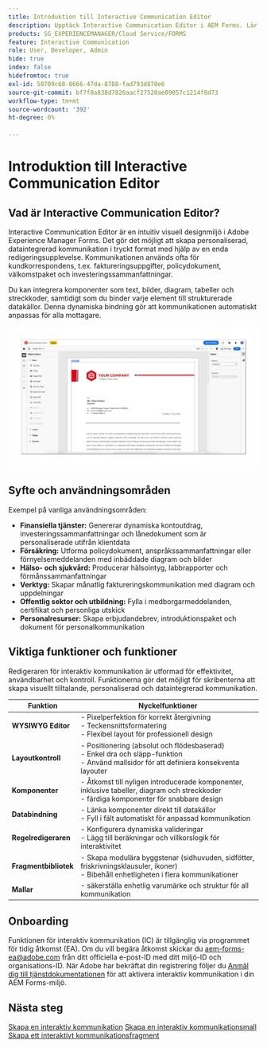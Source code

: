 ```yaml
---
title: Introduktion till Interactive Communication Editor
description: Upptäck Interactive Communication Editor i AEM Forms. Lär dig viktiga funktioner, introduktionssteg och verkliga användningsfall för att skapa dynamiska, personaliserade meddelanden.
products: SG_EXPERIENCEMANAGER/Cloud Service/FORMS
feature: Interactive Communication
role: User, Developer, Admin
hide: true
index: false
hidefromtoc: true
exl-id: 50709c68-8666-47da-8788-fad793d870e6
source-git-commit: bf7f0a838d7826aacf27520ae09057c1214f8d73
workflow-type: tm+mt
source-wordcount: '392'
ht-degree: 0%

---
```


# Introduktion till Interactive Communication Editor

## Vad är Interactive Communication Editor?

Interactive Communication Editor är en intuitiv visuell designmiljö i Adobe Experience Manager Forms. Det gör det möjligt att skapa personaliserad, dataintegrerad kommunikation i tryckt format med hjälp av en enda redigeringsupplevelse. Kommunikationen används ofta för kundkorrespondens, t.ex. faktureringsuppgifter, policydokument, välkomstpaket och investeringssammanfattningar.

Du kan integrera komponenter som text, bilder, diagram, tabeller och streckkoder, samtidigt som du binder varje element till strukturerade datakällor. Denna dynamiska bindning gör att kommunikationen automatiskt anpassas för alla mottagare.

![Sök efter IC-dokument](/help/forms/interactive-communication/assets/introimg.png)

## Syfte och användningsområden

Exempel på vanliga användningsområden:

* **Finansiella tjänster:** Genererar dynamiska kontoutdrag, investeringssammanfattningar och lånedokument som är personaliserade utifrån klientdata
* **Försäkring:** Utforma policydokument, anspråkssammanfattningar eller förnyelsemeddelanden med inbäddade diagram och bilder
* **Hälso- och sjukvård:** Producerar hälsointyg, labbrapporter och förmånssammanfattningar
* **Verktyg:** Skapar månatlig faktureringskommunikation med diagram och uppdelningar
* **Offentlig sektor och utbildning:** Fylla i medborgarmeddelanden, certifikat och personliga utskick
* **Personalresurser:** Skapa erbjudandebrev, introduktionspaket och dokument för personalkommunikation

## Viktiga funktioner och funktioner

Redigeraren för interaktiv kommunikation är utformad för effektivitet, användbarhet och kontroll. Funktionerna gör det möjligt för skribenterna att skapa visuellt tilltalande, personaliserad och dataintegrerad kommunikation.

| **Funktion** | **Nyckelfunktioner** |
|--------------------------------------|---------------------------------------------------------------------------------------|
| **WYSIWYG Editor** | - Pixelperfektion för korrekt återgivning <br> - Teckensnittsformatering <br> - Flexibel layout för professionell design |
| **Layoutkontroll** | - Positionering (absolut och flödesbaserad) <br> - Enkel dra och släpp-funktion <br> - Använd mallsidor för att definiera konsekventa layouter |
| **Komponenter** | - Åtkomst till nyligen introducerade komponenter, inklusive tabeller, diagram och streckkoder <br> - färdiga komponenter för snabbare design |
| **Databindning** | - Länka komponenter direkt till datakällor <br> - Fyll i fält automatiskt för anpassad kommunikation |
| **Regelredigeraren** | - Konfigurera dynamiska valideringar <br> - Lägg till beräkningar och villkorslogik för interaktivitet |
| **Fragmentbibliotek** | - Skapa modulära byggstenar (sidhuvuden, sidfötter, friskrivningsklausuler, ikoner) <br> - Bibehåll enhetligheten i flera kommunikationer |
| **Mallar** | - säkerställa enhetlig varumärke och struktur för all kommunikation |

## Onboarding

Funktionen för interaktiv kommunikation (IC) är tillgänglig via programmet för tidig åtkomst (EA). Om du vill begära åtkomst skickar du [aem-forms-ea@adobe.com](mailto:aem-forms-ea@adobe.com) från ditt officiella e-post-ID med ditt miljö-ID och organisations-ID. När Adobe har bekräftat din registrering följer du [Anmäl dig till tjänstdokumentationen](/help/forms/setup-forms-cloud-service.md) för att aktivera interaktiv kommunikation i din AEM Forms-miljö.

## Nästa steg

[Skapa en interaktiv kommunikation](/help/forms/interactive-communication/create-interactive-communication.md)
[Skapa en interaktiv kommunikationsmall ](/help/forms/interactive-communication/create-interactive-communication-template.md)
[Skapa ett interaktivt kommunikationsfragment](/help/forms/interactive-communication/create-interactive-communication-fragment.md)

<!-- 
## Where to Find IC Documentation, Samples, and Tutorials

Whether you're just getting started or looking to build complex communications, Adobe offers extensive learning resources:
[Note: we'll add resources afterwards, below is just the format]

* Official Documentation:

[Create your first interactive communication]()
AEM Forms Interactive Communication Guide

* Tutorials & Videos:
Visit Adobe Experience League and explore the "Forms" section for step-by-step videos and use-case-based tutorials.
-->
